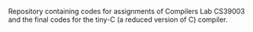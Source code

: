 Repository containing codes for assignments of Compilers Lab CS39003 and the final codes for the tiny-C (a reduced version of C) compiler.
